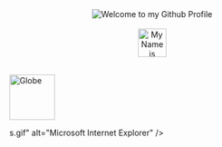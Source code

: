 <!-- "Hero" Header -->
<div align="center">
  <img src="https://github.com/BrunnerLivio/brunnerlivio/blob/master/images/welcome.png?raw=true" style="max-width: 100%;" alt="Welcome to my Github Profile" />
  <br />
  <br />
  <img height="50" alt="My Name is NADER and Iam a BACKEND Developer " src="images/personal_note.svg" />
  <br />
  <br />

</div>


<p>

<img alt="Globe" height="80" src="images/globe.gif">
</a>
</p>

</td>
s.gif" alt="Microsoft Internet Explorer" />

</div>
